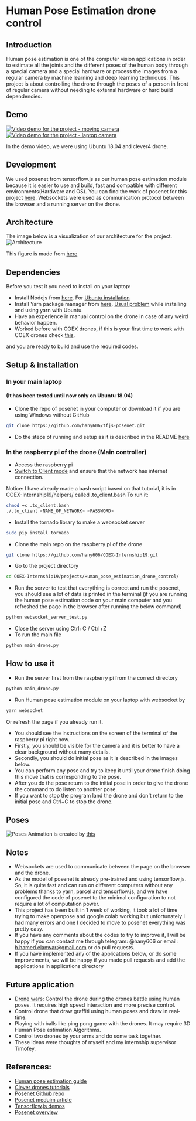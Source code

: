 # Human Pose Estimation drone control

## Introduction

Human pose estimation is one of the computer vision applications in order to estimate all the joints and the different poses of the human body through a special camera and a special hardware or process the images from a regular camera by machine learning and deep learning techniques. This project is about controlling the drone through the poses of a person in front of regular camera without needing to external hardware or hard build dependencies.

## Demo
[![Video demo for the project - moving camera](https://img.youtube.com/vi/ucPONeHg2lk/0.jpg)](https://youtu.be/ucPONeHg2lk)
[![Video demo for the project - laptop camera](https://img.youtube.com/vi/EDcTtPLxzoU/0.jpg)](https://youtu.be/EDcTtPLxzoU)

In the demo video, we were using Ubuntu 18.04 and clever4 drone.

## Development

We used posenet from tensorflow.js as our human pose estimation module because it is easier to use and build, fast and compatible with different environments(Hardware and OS). You can find the work of posenet for this project [here](https://github.com/hany606/tfjs-posenet). Websockets were used as communication protocol between the browser and a running server on the drone.

## Architecture

The image below is a visualization of our architecture for the project.
![Architecture](https://github.com/hany606/COEX-Internship19/blob/master/projects/Human_pose_estimation_drone_control/architecture.png)

This figure is made from [here](https://www.draw.io/)

## Dependencies

Before you test it you need to install on your laptop:

- Install Nodejs from [here](https://nodejs.org/en/download/). For [Ubuntu installation](https://tecadmin.net/install-latest-nodejs-npm-on-ubuntu/)
- Install Yarn package manager from [here](https://yarnpkg.com/lang/en/docs/install/). [Usual problem](https://github.com/yarnpkg/yarn/issues/3189) while installing and using yarn with Ubuntu.
- Have an experience in manual control on the drone in case of any weird behavior happen.
- Worked before with COEX drones, if this is your first time to work with COEX drones check [this](https://clever.copterexpress.com/en/).

and you are ready to build and use the required codes.

## Setup & installation

### In your main laptop

#### (It has been tested until now only on Ubuntu 18.04)

- Clone the repo of posenet in your computer or download it if you are using Windows without GitHub

```sh
git clone https://github.com/hany606/tfjs-posenet.git
```

- Do the steps of running and setup as it is described in the README [here](https://github.com/hany606/tfjs-posenet/tree/master/posenet)

### In the raspberry pi of the drone (Main controller)

- Access the raspberry pi
- [Switch to Client mode](https://clever.copterexpress.com/en/network.html) and ensure that the network has internet connection.

Notice: I have already made a bash script based on that tutorial, it is in COEX-Internship19/helpers/ called .to_client.bash
To run it:

```sh
chmod +x .to_client.bash
./.to_client <NAME_OF_NETWORK> <PASSWORD>
```

- Install the tornado library to make a websocket server

```sh
sudo pip install tornado
```

- Clone the main repo on the raspberry pi of the drone

```sh
git clone https://github.com/hany606/COEX-Internship19.git
```

- Go to the project directory

```sh
cd COEX-Internship19/projects/Human_pose_estimation_drone_control/
```

- Run the server to test that everything is correct and run the posenet, you should see a lot of data is printed in the terminal (if you are running the human pose estimation code on your main computer and you refreshed the page in the browser after running the below command)

```sh
python websocket_server_test.py
```

- Close the server using Ctrl+C / Ctrl+Z
- To run the main file

```sh
python main_drone.py
```

## How to use it

- Run the server first from the raspberry pi from the correct directory

```sh
python main_drone.py
```

- Run Human pose estimation module on your laptop with websocket by

```sh
yarn websocket
```

Or refresh the page if you already run it.

- You should see the instructions on the screen of the terminal of the raspberry pi right now.
- Firstly, you should be visible for the camera and it is better to have a clear background without many details.
- Secondly, you should do initial pose as it is described in the images below.
- You can perform any pose and try to keep it until your drone finish doing this move that is corresponding to the pose.
- After you do the pose return to the initial pose in order to give the drone the command to do listen to another pose.
- If you want to stop the program land the drone and don't return to the initial pose and Ctrl+C to stop the drone.

## Poses

![Poses](https://github.com/hany606/COEX-Internship19/blob/master/projects/Human_pose_estimation_drone_control/Poses.jpg)
Animation is created by [this](https://justsketchme.web.app/)

## Notes

- Websockets are used to communicate between the page on the browser and the drone.
- As the model of posenet is already pre-trained and using tensorflow.js. So, it is quite fast and can run on different computers without any problems thanks to yarn, parcel and tensorflow.js, and we have configured the code of posenet to the minimal configuration to not require a lot of computation power.
- This project has been built in 1 week of working, it took a lot of time trying to make openpose and google colab working but unfortunately I had many errors and one I decided to move to posenet everything was pretty easy.
- If you have any comments about the codes to try to improve it, I will be happy if you can contact me through telegram: @hany606 or email: h.hamed.elanwar@gmail.com or do pull requests.
- If you have implemented any of the applications below, or do some improvements, we will be happy if you made pull requests and add the applications in applications directory

## Future application

- [Drone wars](https://web.facebook.com/COEXDrones/photos/pcb.1129309377266616/1129308437266710/?type=3&theater): Control the drone during the drones battle using human poses. It requires high speed interaction and more precise control.
- Control drone that draw graffiti using human poses and draw in real-time.
- Playing with balls like ping pong game with the drones. It may require 3D Human Pose estimation Algorithms.
- Control two drones by your arms and do some task together.
- These ideas were thoughts of myself and my internship supervisor Timofey.

## References:

- [Human pose estimation guide](https://blog.nanonets.com/human-pose-estimation-2d-guide/)
- [Clever drones tutorials](https://clever.copterexpress.com/en/)
- [Posenet Github repo](https://github.com/tensorflow/tfjs-models/tree/master/posenet)
- [Posenet meduim article](https://medium.com/tensorflow/real-time-human-pose-estimation-in-the-browser-with-tensorflow-js-7dd0bc881cd5)
- [Tensorflow.js demos](https://www.tensorflow.org/js/demos)
- [Posenet overview](https://www.tensorflow.org/lite/models/pose_estimation/overview)
